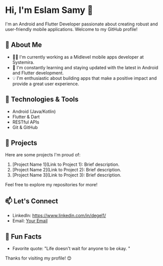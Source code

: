 # Hi, I'm Eslam Samy 👋

I'm an Android and Flutter Developer passionate about creating robust and user-friendly mobile applications. Welcome to my GitHub profile!

## 🚀 About Me

- 👨‍💻 I'm currently working as a Midlevel mobile apps developer at Systemira.
- 🌱 I'm constantly learning and staying updated with the latest in Android and Flutter development.
- 💡 I'm enthusiastic about building apps that make a positive impact and provide a great user experience.

## 🔧 Technologies & Tools

- Android (Java/Kotlin)
- Flutter & Dart
- RESTful APIs
- Git & GitHub


## 🌟 Projects

Here are some projects I'm proud of:

1. [Project Name 1](Link to Project 1): Brief description.
2. [Project Name 2](Link to Project 2): Brief description.
3. [Project Name 3](Link to Project 3): Brief description.

Feel free to explore my repositories for more!

## 📫 Let's Connect

- LinkedIn: https://www.linkedin.com/in/degel1/
- Email: [Your Email](mailto:Esamy8088@gmail.com)

## 🎉 Fun Facts

- Favorite quote: "Life doesn't wait for anyone to be okay. "

Thanks for visiting my profile! 😊
